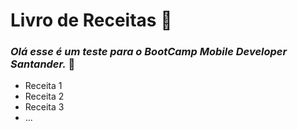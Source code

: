 # Livro de Receitas :book:
### *Olá esse é um teste  para o BootCamp Mobile Developer Santander.* :red_circle:

 - Receita 1
 - Receita 2
 - Receita 3
 - ...
